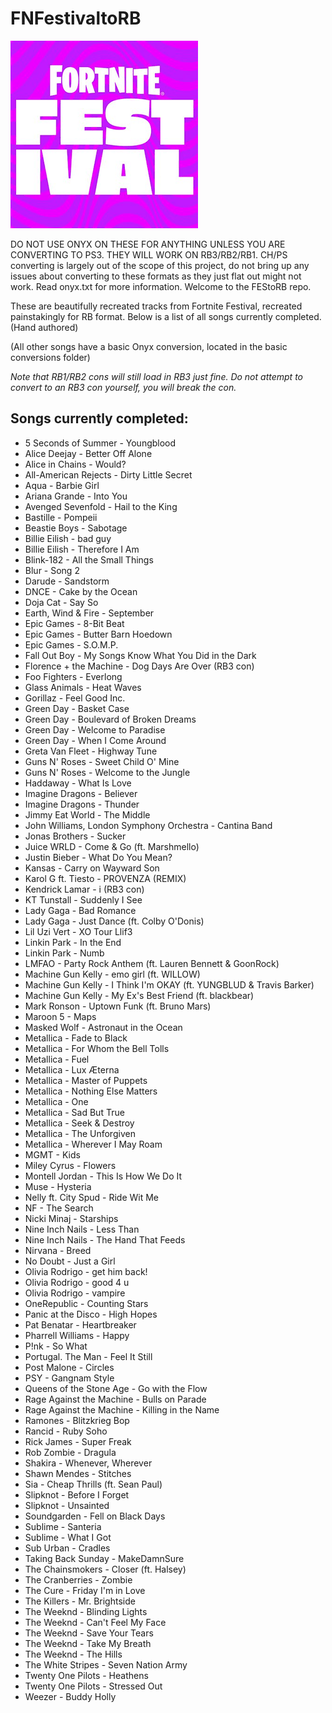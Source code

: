 # FNFestivaltoRB

![FNF](https://github.com/FEStoRB/FNFestivaltoRB/blob/main/FNF.png?raw=true)

DO NOT USE ONYX ON THESE FOR ANYTHING UNLESS YOU ARE CONVERTING TO PS3. THEY WILL WORK ON RB3/RB2/RB1.
CH/PS converting is largely out of the scope of this project, do not bring up any issues about converting to these formats as they just flat out might not work.
Read onyx.txt for more information.
Welcome to the FEStoRB repo.

These are beautifully recreated tracks from Fortnite Festival, recreated painstakingly for RB format.
Below is a list of all songs currently completed. (Hand authored) 

(All other songs have a basic Onyx conversion, located in the basic conversions folder)

*Note that RB1/RB2 cons will still load in RB3 just fine. Do not attempt to convert to an RB3 con yourself, you will break the con.*

## Songs currently completed:
* 5 Seconds of Summer - Youngblood
* Alice Deejay - Better Off Alone
* Alice in Chains - Would?
* All-American Rejects - Dirty Little Secret
* Aqua - Barbie Girl
* Ariana Grande - Into You
* Avenged Sevenfold - Hail to the King
* Bastille - Pompeii
* Beastie Boys - Sabotage
* Billie Eilish - bad guy
* Billie Eilish - Therefore I Am
* Blink-182 - All the Small Things
* Blur - Song 2
* Darude - Sandstorm
* DNCE - Cake by the Ocean
* Doja Cat - Say So
* Earth, Wind & Fire - September
* Epic Games - 8-Bit Beat
* Epic Games - Butter Barn Hoedown
* Epic Games - S.O.M.P.
* Fall Out Boy - My Songs Know What You Did in the Dark
* Florence + the Machine - Dog Days Are Over (RB3 con)
* Foo Fighters - Everlong
* Glass Animals - Heat Waves
* Gorillaz - Feel Good Inc.
* Green Day - Basket Case
* Green Day - Boulevard of Broken Dreams
* Green Day - Welcome to Paradise
* Green Day - When I Come Around
* Greta Van Fleet - Highway Tune
* Guns N' Roses - Sweet Child O' Mine
* Guns N' Roses - Welcome to the Jungle
* Haddaway - What Is Love
* Imagine Dragons - Believer
* Imagine Dragons - Thunder
* Jimmy Eat World - The Middle
* John Williams, London Symphony Orchestra - Cantina Band
* Jonas Brothers - Sucker
* Juice WRLD - Come & Go (ft. Marshmello)
* Justin Bieber - What Do You Mean?
* Kansas - Carry on Wayward Son
* Karol G ft. Tiesto - PROVENZA (REMIX)
* Kendrick Lamar - i (RB3 con)
* KT Tunstall - Suddenly I See
* Lady Gaga - Bad Romance
* Lady Gaga - Just Dance (ft. Colby O'Donis)
* Lil Uzi Vert - XO Tour Llif3
* Linkin Park - In the End
* Linkin Park - Numb
* LMFAO - Party Rock Anthem (ft. Lauren Bennett & GoonRock)
* Machine Gun Kelly - emo girl (ft. WILLOW)
* Machine Gun Kelly - I Think I'm OKAY (ft. YUNGBLUD & Travis Barker)
* Machine Gun Kelly - My Ex's Best Friend (ft. blackbear)
* Mark Ronson - Uptown Funk (ft. Bruno Mars)
* Maroon 5 - Maps
* Masked Wolf - Astronaut in the Ocean
* Metallica - Fade to Black
* Metallica - For Whom the Bell Tolls
* Metallica - Fuel
* Metallica - Lux Æterna
* Metallica - Master of Puppets
* Metallica - Nothing Else Matters
* Metallica - One
* Metallica - Sad But True
* Metallica - Seek & Destroy
* Metallica - The Unforgiven
* Metallica - Wherever I May Roam
* MGMT - Kids
* Miley Cyrus - Flowers
* Montell Jordan - This Is How We Do It
* Muse - Hysteria
* Nelly ft. City Spud - Ride Wit Me
* NF - The Search
* Nicki Minaj - Starships
* Nine Inch Nails - Less Than
* Nine Inch Nails - The Hand That Feeds
* Nirvana - Breed
* No Doubt - Just a Girl
* Olivia Rodrigo - get him back!
* Olivia Rodrigo - good 4 u
* Olivia Rodrigo - vampire
* OneRepublic - Counting Stars
* Panic at the Disco - High Hopes
* Pat Benatar - Heartbreaker
* Pharrell Williams - Happy
* P!nk - So What
* Portugal. The Man - Feel It Still
* Post Malone - Circles
* PSY - Gangnam Style
* Queens of the Stone Age - Go with the Flow
* Rage Against the Machine - Bulls on Parade
* Rage Against the Machine - Killing in the Name
* Ramones - Blitzkrieg Bop
* Rancid - Ruby Soho
* Rick James - Super Freak
* Rob Zombie - Dragula
* Shakira - Whenever, Wherever
* Shawn Mendes - Stitches
* Sia - Cheap Thrills (ft. Sean Paul)
* Slipknot - Before I Forget
* Slipknot - Unsainted
* Soundgarden - Fell on Black Days
* Sublime - Santeria
* Sublime - What I Got
* Sub Urban - Cradles
* Taking Back Sunday - MakeDamnSure
* The Chainsmokers - Closer (ft. Halsey)
* The Cranberries - Zombie
* The Cure - Friday I'm in Love
* The Killers - Mr. Brightside
* The Weeknd - Blinding Lights
* The Weeknd - Can't Feel My Face
* The Weeknd - Save Your Tears
* The Weeknd - Take My Breath
* The Weeknd - The Hills
* The White Stripes - Seven Nation Army
* Twenty One Pilots - Heathens
* Twenty One Pilots - Stressed Out
* Weezer - Buddy Holly
